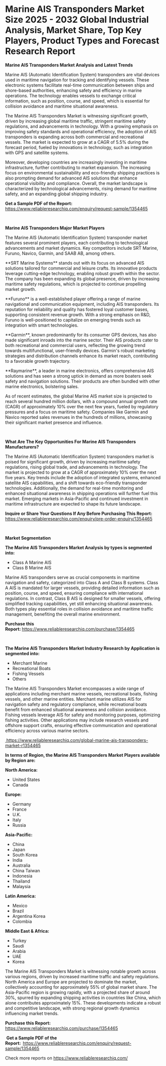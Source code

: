 <p><h1>Marine AIS Transponders Market Size 2025 - 2032 Global Industrial Analysis, Market Share, Top Key Players, Product Types and Forecast Research Report</h1></p><p><strong>Marine AIS Transponders Market Analysis and Latest Trends</strong></p>
<p><p>Marine AIS (Automatic Identification System) transponders are vital devices used in maritime navigation for tracking and identifying vessels. These electronic systems facilitate real-time communication between ships and shore-based authorities, enhancing safety and efficiency in marine operations. The technology enables vessels to exchange critical information, such as position, course, and speed, which is essential for collision avoidance and maritime situational awareness.</p><p>The Marine AIS Transponders Market is witnessing significant growth, driven by increasing global maritime traffic, stringent maritime safety regulations, and advancements in technology. With a growing emphasis on improving safety standards and operational efficiency, the adoption of AIS transponders is expanding across both commercial and recreational vessels. The market is expected to grow at a CAGR of 5.5% during the forecast period, fueled by innovations in technology, such as integration with GPS and satellite systems. </p><p>Moreover, developing countries are increasingly investing in maritime infrastructure, further contributing to market expansion. The increasing focus on environmental sustainability and eco-friendly shipping practices is also prompting demand for advanced AIS solutions that enhance operational visibility and compliance. Overall, the market landscape is characterized by technological advancements, rising demand for maritime safety, and an expanding global shipping industry.</p></p>
<p><strong>Get a Sample PDF of the Report:&nbsp;</strong> <a href="https://www.reliableresearchiq.com/enquiry/request-sample/1354465?utm_campaign=2456&utm_medium=2&utm_source=Github&utm_content=ia&utm_term=28022025&utm_id=marine-ais-transponders">https://www.reliableresearchiq.com/enquiry/request-sample/1354465</a></p>
<p>&nbsp;</p>
<p><strong>Marine AIS Transponders Major Market Players</strong></p>
<p><p>The Marine AIS (Automatic Identification System) transponder market features several prominent players, each contributing to technological advancements and market dynamics. Key competitors include SRT Marine, Furuno, Navico, Garmin, and SAAB AB, among others. </p><p>**SRT Marine Systems** stands out with its focus on advanced AIS solutions tailored for commercial and leisure crafts. Its innovative products leverage cutting-edge technology, enabling robust growth within the sector. The company has been expanding its global presence, driven by increasing maritime safety regulations, which is projected to continue propelling market growth.</p><p>**Furuno** is a well-established player offering a range of marine navigational and communication equipment, including AIS transponders. Its reputation for reliability and quality has fostered loyal customer bases, supporting consistent revenue growth. With a strong emphasis on R&D, Furuno is well-positioned to capitalize on emerging trends such as integration with smart technologies.</p><p>**Garmin**, known predominantly for its consumer GPS devices, has also made significant inroads into the marine sector. Their AIS products cater to both recreational and commercial users, reflecting the growing trend towards multifunctional, user-friendly devices. Garmin's robust marketing strategies and distribution channels enhance its market reach, contributing to a favorable growth trajectory.</p><p>**Raymarine**, a leader in marine electronics, offers comprehensive AIS solutions and has seen a strong uptick in demand as more boaters seek safety and navigation solutions. Their products are often bundled with other marine electronics, bolstering sales.</p><p>As of recent estimates, the global Marine AIS market size is projected to reach several hundred million dollars, with a compound annual growth rate (CAGR) of approximately 10% over the next few years, fueled by regulatory pressures and a focus on maritime safety. Companies like Garmin and Navico reported sales revenues in the hundreds of millions, showcasing their significant market presence and influence.</p></p>
<p>&nbsp;</p>
<p><strong>What Are The Key Opportunities For Marine AIS Transponders Manufacturers?</strong></p>
<p><p>The Marine AIS (Automatic Identification System) transponders market is poised for significant growth, driven by increasing maritime safety regulations, rising global trade, and advancements in technology. The market is projected to grow at a CAGR of approximately 10% over the next five years. Key trends include the adoption of integrated systems, enhanced satellite AIS capabilities, and a shift towards eco-friendly transponder technologies. Additionally, the demand for real-time monitoring and enhanced situational awareness in shipping operations will further fuel this market. Emerging markets in Asia-Pacific and continued investment in maritime infrastructure are expected to shape its future landscape.</p></p>
<p><strong>Inquire or Share Your Questions If Any Before Purchasing This Report:</strong> <a href="https://www.reliableresearchiq.com/enquiry/pre-order-enquiry/1354465?utm_campaign=2456&utm_medium=2&utm_source=Github&utm_content=ia&utm_term=28022025&utm_id=marine-ais-transponders">https://www.reliableresearchiq.com/enquiry/pre-order-enquiry/1354465</a></p>
<p>&nbsp;</p>
<p><strong>Market Segmentation</strong></p>
<p><strong>The Marine AIS Transponders Market Analysis by types is segmented into:</strong></p>
<p><ul><li>Class A Marine AIS</li><li>Class B Marine AIS</li></ul></p>
<p><p>Marine AIS transponders serve as crucial components in maritime navigation and safety, categorized into Class A and Class B systems. Class A AIS is mandated for larger vessels, providing detailed information such as position, course, and speed, ensuring compliance with international regulations. In contrast, Class B AIS is designed for smaller vessels, offering simplified tracking capabilities, yet still enhancing situational awareness. Both types play essential roles in collision avoidance and maritime traffic management, benefiting the overall marine environment.</p></p>
<p><strong>Purchase this Report:&nbsp;</strong><a href="https://www.reliableresearchiq.com/purchase/1354465?utm_campaign=2456&utm_medium=2&utm_source=Github&utm_content=ia&utm_term=28022025&utm_id=marine-ais-transponders">https://www.reliableresearchiq.com/purchase/1354465</a></p>
<p>&nbsp;</p>
<p><strong>The Marine AIS Transponders Market Industry Research by Application is segmented into:</strong></p>
<p><ul><li>Merchant Marine</li><li>Recreational Boats</li><li>Fishing Vessels</li><li>Others</li></ul></p>
<p><p>The Marine AIS Transponders Market encompasses a wide range of applications including merchant marine vessels, recreational boats, fishing vessels, and other marine entities. Merchant marine utilizes AIS for navigation safety and regulatory compliance, while recreational boats benefit from enhanced situational awareness and collision avoidance. Fishing vessels leverage AIS for safety and monitoring purposes, optimizing fishing activities. Other applications may include research vessels and offshore support crafts, ensuring effective communication and operational efficiency across various marine sectors.</p></p>
<p><a href="https://www.reliableresearchiq.com/global-marine-ais-transponders-market-r1354465?utm_campaign=2456&utm_medium=2&utm_source=Github&utm_content=ia&utm_term=28022025&utm_id=marine-ais-transponders">&nbsp;https://www.reliableresearchiq.com/global-marine-ais-transponders-market-r1354465</a></p>
<p><strong>In terms of Region, the Marine AIS Transponders Market Players available by Region are:</strong></p>
<p>
    <p> <strong> North America: </strong>
        <ul>
            <li>United States</li>
            <li>Canada</li>
        </ul>
        </p> 
    <p> <strong> Europe: </strong>
        <ul>
            <li>Germany</li>
            <li>France</li>
            <li>U.K.</li>
            <li>Italy</li>
            <li>Russia</li>
        </ul>
        </p> 
    <p> <strong> Asia-Pacific: </strong>
        <ul>
            <li>China</li>
            <li>Japan</li>
            <li>South Korea</li>
            <li>India</li>
            <li>Australia</li>
            <li>China Taiwan</li>
            <li>Indonesia</li>
            <li>Thailand</li>
            <li>Malaysia</li>
        </ul>
        </p> 
    <p> <strong> Latin America: </strong>
        <ul>
            <li>Mexico</li>
            <li>Brazil</li>
            <li>Argentina Korea</li>
            <li>Colombia</li>
        </ul>
        </p> 
    <p> <strong> Middle East & Africa: </strong>
        <ul>
            <li>Turkey</li>
            <li>Saudi</li>
            <li>Arabia</li>
            <li>UAE</li>
            <li>Korea</li>
        </ul>
    </p>
    </p>
<p><p>The Marine AIS Transponders Market is witnessing notable growth across various regions, driven by increased maritime traffic and safety regulations. North America and Europe are projected to dominate the market, collectively accounting for approximately 55% of global market share. The Asia-Pacific region is growing rapidly, with a projected share of around 30%, spurred by expanding shipping activities in countries like China, which alone contributes approximately 15%. These developments indicate a robust and competitive landscape, with strong regional growth dynamics influencing market trends.</p></p>
<p><strong>Purchase this Report: </strong><a href="https://www.reliableresearchiq.com/purchase/1354465?utm_campaign=2456&utm_medium=2&utm_source=Github&utm_content=ia&utm_term=28022025&utm_id=marine-ais-transponders">https://www.reliableresearchiq.com/purchase/1354465</a></p>
<p>&nbsp;<strong>Get a Sample PDF of the Report:&nbsp;&nbsp;</strong><a href="https://www.reliableresearchiq.com/enquiry/request-sample/1354465?utm_campaign=2456&utm_medium=2&utm_source=Github&utm_content=ia&utm_term=28022025&utm_id=marine-ais-transponders">https://www.reliableresearchiq.com/enquiry/request-sample/1354465</a></p>
<p><strong></strong></p>
<p>Check more reports on <a href="https://www.reliableresearchiq.com/?utm_campaign=2456&utm_medium=2&utm_source=Github&utm_content=ia&utm_term=28022025&utm_id=marine-ais-transponders">https://www.reliableresearchiq.com/</a></p>